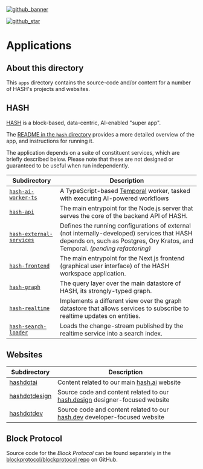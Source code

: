 [blockprotocol/blockprotocol repo]: https://github.com/blockprotocol/blockprotocol
[github_banner]: https://hash.dev/?utm_medium=organic&utm_source=github_readme_hash-repo_apps
[github_star]: https://github.com/hashintel/hash/tree/main/apps#
[hash]: https://hash.ai/platform/hash?utm_medium=organic&utm_source=github_readme_hash-repo_apps
[hash.ai]: https://hash.ai/?utm_medium=organic&utm_source=github_readme_hash-repo_apps
[hash.design]: https://hash.design/?utm_medium=organic&utm_source=github_readme_hash-repo_apps
[hash.dev]: https://hash.dev/?utm_medium=organic&utm_source=github_readme_hash-repo_apps

[![github_banner](https://hash.ai/cdn-cgi/imagedelivery/EipKtqu98OotgfhvKf6Eew/01e2b813-d046-4b70-cc4e-eb2f1ead6900/github)][github_banner]

[![github_star](https://img.shields.io/github/stars/hashintel/hash?label=Star%20on%20GitHub&style=social)][github_star]

# Applications

## About this directory

This `apps` directory contains the source-code and/or content for a number of HASH's projects and websites.

## HASH

[HASH] is a block-based, data-centric, AI-enabled "super app".

The [README in the `hash` directory](hash/README.md) provides a more detailed overview of the app, and instructions for running it.

The application depends on a suite of constituent services, which are briefly described below. Please note that these are not designed or guaranteed to be useful when run independently.

| Subdirectory                                       | Description                                                                                                                                                                  |
| -------------------------------------------------- | ---------------------------------------------------------------------------------------------------------------------------------------------------------------------------- |
| [`hash-ai-worker-ts`](hash-ai-worker-ts)           | A TypeScript-based [Temporal](temporal.io) worker, tasked with executing AI-powered workflows                                                                                |
| [`hash-api`](hash-api)                             | The main entrypoint for the Node.js server that serves the core of the backend API of HASH.                                                                                  |
| [`hash-external-services`](hash-external-services) | Defines the running configurations of external (not internally-developed) services that HASH depends on, such as Postgres, Ory Kratos, and Temporal. _(pending refactoring)_ |
| [`hash-frontend`](hash-frontend)                   | The main entrypoint for the Next.js frontend (graphical user interface) of the HASH workspace application.                                                                   |
| [`hash-graph`](hash-graph)                         | The query layer over the main datastore of HASH, its strongly-typed graph.                                                                                                   |
| [`hash-realtime`](hash-realtime)                   | Implements a different view over the graph datastore that allows services to subscribe to realtime updates on entities.                                                      |
| [`hash-search-loader`](hash-search-loader)         | Loads the change-stream published by the realtime service into a search index.                                                                                               |

## Websites

| Subdirectory                   | Description                                                                   |
| ------------------------------ | ----------------------------------------------------------------------------- |
| [hashdotai](hashdotai)         | Content related to our main [hash.ai] website                                 |
| [hashdotdesign](hashdotdesign) | Source code and content related to our [hash.design] designer-focused website |
| [hashdotdev](hashdotdev)       | Source code and content related to our [hash.dev] developer-focused website   |

## Block Protocol

Source code for the _Block Protocol_ can be found separately in the [blockprotocol/blockprotocol repo] on GitHub.
